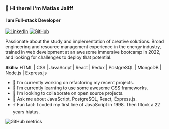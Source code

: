 ### 👋 Hi there! I'm Matias Jaliff
#### I am Full-stack Developer

[![LinkedIn](https://img.shields.io/badge/linkedin-%230077B5.svg?style=flat-square&logo=linkedin&logoColor=white)](https://www.linkedin.com/in/matias-jaliff/?locale=en_US)
[![GitHub](https://img.shields.io/badge/github-%23121011.svg?style=flat-square&logo=github&logoColor=white)](https://github.com/matiasjaliff)

Passionate about the study and implementation of creative solutions. Broad engineering and resource management experience in the energy industry, trained in web development at an awesome immersive bootcamp in 2022, and looking for challenges to deploy that potential.

**Skills:** HTML | CSS | JavaScript | React | Redux | PostgreSQL | MongoDB | Node.js | Express.js

- 🔭 I’m currently working on refactoring my recent projects. 
- 🌱 I’m currently learning to use some awesome CSS frameworks. 
- 👯 I’m looking to collaborate on open source projects. 
- 💬 Ask me about JavaScript, PostgreSQL, React, Express.js. 
- ⚡ Fun fact: I coded my first line of JavaScript in 1998. Then I took a 22 years hiatus. 

![GitHub metrics](https://metrics.lecoq.io/matiasjaliff)
